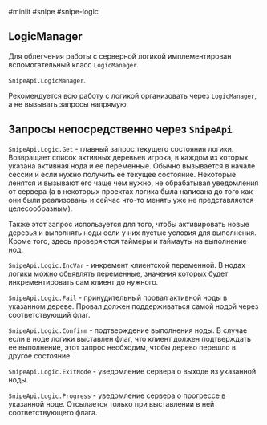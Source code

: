 #miniit #snipe #snipe-logic 

## LogicManager

Для облегчения работы с серверной логикой имплементирован вспомогательный класс `LogicManager`.

`SnipeApi.LogicManager`.

Рекомендуется всю работу с логикой организовать через `LogicManager`, а не вызывать запросы напрямую.

## Запросы непосредственно через `SnipeApi`

`SnipeApi.Logic.Get` - главный запрос текущего состояния логики. Возвращает список активных деревьев игрока, в каждом из которых указана активная нода и ее переменные. Обычно вызывается в начале сессии и если нужно получить ее текущее состояние. Некоторые ленятся и вызывают его чаще чем нужно, не обрабатывая уведомления от сервера (а в некоторых проектах логика была написана до того как они были реализованы и сейчас что-то менять уже не представляется целесообразным).

Также этот запрос используется для того, чтобы активировать новые деревья и выполнять ноды если у них пустые условия для выполнения. Кроме того, здесь проверяются таймеры и таймауты на выполнение нод.

`SnipeApi.Logic.IncVar` - инкремент клиентской переменной. В нодах логики можно обьявлять переменные, значения которых будет инкрементировать сам клиент до нужного.

`SnipeApi.Logic.Fail` - принудительный провал активной ноды в указанном дереве. Провал должен поддерживаться самой нодой через соответствующий флаг.

`SnipeApi.Logic.Confirm` - подтверждение выполнения ноды. В случае если в ноде логики выставлен флаг, что клиент должен подтверждать ее выполнение, этот запрос необходим, чтобы дерево перешло в другое состояние.

`SnipeApi.Logic.ExitNode` - уведомление сервера о выходе из указанной ноды.

`SnipeApi.Logic.Progress` - уведомление сервера о прогрессе в указанной ноде. Отсылается только при выставлении в ней соответствующего флага.